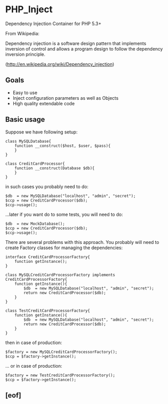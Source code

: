 # PHP_Inject

Dependency Injection Container for PHP 5.3+

From Wikipedia:

Dependency injection is a software design pattern that implements inversion of control and allows a program design to follow the dependency inversion principle.

(http://en.wikipedia.org/wiki/Dependency_injection)

## Goals

- Easy to use
- Inject configuration parameters as well as Objects
- High quality extendable code


## Basic usage

Suppose we have following setup:

```
class MySQLDatabase{
	function __construct($host, $user, $pass){
	}
}

class CreditCardProcessor{
	function __construct(Database $db){
	}
}
```

in such cases you probably need to do:

```
$db  = new MySQLDatabase("localhost", "admin", "secret");
$ccp = new CreditCardProcessor($db);
$ccp->usage();
```

...later if you want do to some tests, you will need to do:

```
$db  = new MockDatabase();
$ccp = new CreditCardProcessor($db);
$ccp->usage();
```

There are several problems with this approach.
You probably will need to create Factory classes for managing the dependencies:

```
interface CreditCardProcessorFactory{
	function getInstance();
}

class MySQLCreditCardProcessorFactory implements CreditCardProcessorFactory{
	function getInstance(){
		$db  = new MySQLDatabase("localhost", "admin", "secret");
		return new CreditCardProcessor($db);
	}
}

class TestCreditCardProcessorFactory{
	function getInstance(){
		$db  = new MySQLDatabase("localhost", "admin", "secret");
		return new CreditCardProcessor($db);
	}
}
```

then in case of production:

```
$factory = new MySQLCreditCardProcessorFactory();
$ccp = $factory->getInstance();
```

... or in case of production:

```
$factory = new TestCreditCardProcessorFactory();
$ccp = $factory->getInstance();
```


## [eof]
